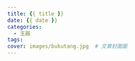 ```yaml
---
title: {{ title }}
date: {{ date }}
categories:
  - 玉器
tags:
cover: images/bukutang.jpg  # 文章封面圖
---
```

